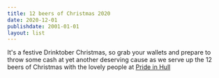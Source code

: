 ```yaml
---
title: 12 beers of Christmas 2020
date: 2020-12-01
publishdate: 2001-01-01
layout: list
---
```


It's a festive Drinktober Christmas, so grab your wallets and prepare to throw some cash at yet another deserving cause as we serve up the 12 beers of Christmas with the lovely people at [Pride in Hull](https://prideinhull.co.uk)
